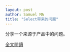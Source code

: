 ```yaml
---
layout: post
author: Samuel MA
title: "Select带来的问题"
---
```


分享一个来源于产品中的问题。

[全文閱讀](http://eyinsma.github.io/tech/2015/01/31/%E8%BF%98%E5%9C%A8%E7%94%A8select%E4%B9%88)
